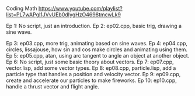 Coding Math
https://www.youtube.com/playlist?list=PL7wAPgl1JVvUEb0dIygHzO4698tmcwLk9

Ep  1: No script, just an introduction.
Ep  2: ep02.cpp, basic trig, drawing a sine wave.

Ep  3: ep03.cpp, more trig, animating based on sine waves.
Ep  4: ep04.cpp, circles, lissajouse, how sin and cos make circles and animating using them.
Ep  5: ep05.cpp, atan, using arc tangent to angle an object at another object.
Ep  6: No script, just some basic theory about vectors.
Ep  7: ep07.cpp, vector.lisp, add some vector types.
Ep  8: ep08.cpp, particle.lisp, add a particle type that handles a position and velocity vector.
Ep  9: ep09.cpp, create and accelerate our particles to make fireworks.
Ep 10: ep10.cpp, handle a thrust vector and flight angle.
